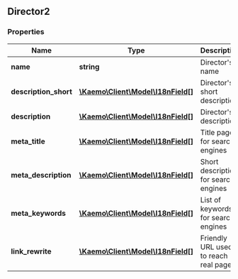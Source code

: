 ## Director2

### Properties
Name | Type | Description | Notes
------------ | ------------- | ------------- | -------------
**name** | **string** | Director&#39;s name | [optional] 
**description_short** | [**\Kaemo\Client\Model\I18nField[]**](#I18nField) | Director&#39;s short description | [optional] 
**description** | [**\Kaemo\Client\Model\I18nField[]**](#I18nField) | Director&#39;s description | [optional] 
**meta_title** | [**\Kaemo\Client\Model\I18nField[]**](#I18nField) | Title page for search engines | [optional] 
**meta_description** | [**\Kaemo\Client\Model\I18nField[]**](#I18nField) | Short description for search engines | [optional] 
**meta_keywords** | [**\Kaemo\Client\Model\I18nField[]**](#I18nField) | List of keywords for search engines | [optional] 
**link_rewrite** | [**\Kaemo\Client\Model\I18nField[]**](#I18nField) | Friendly URL used to reach real page | [optional] 


